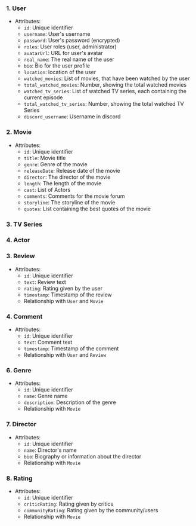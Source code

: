 ### 1. User
- Attributes:
    - `id`: Unique identifier
    - `username`: User's username
    - `password`: User's password (encrypted)
    - `roles`: User roles (user, administrator)
    - `avatarUrl`: URL for user's avatar
    - `real_name`: The real name of the user
    - `bio`: Bio for the user profile
    - `location`: location of the user
    - `watched_movies`: List of movies, that have been watched by the user
    - `total_watched_movies`: Number, showing the total watched movies
    - `watched_tv_series`: List of watched TV series, each containing the current episode
    - `total_watched_tv_series`: Number, showing the total watched TV Series
    - `discord_username`: Username in discord

### 2. Movie
- Attributes:
    - `id`: Unique identifier
    - `title`: Movie title
    - `genre`: Genre of the movie
    - `releaseDate`: Release date of the movie
    - `director`: The director of the movie
    - `length`: The length of the movie
    - `cast`: List of Actors
    - `comments`: Comments for the movie forum
    - `storyline`: The storyline of the movie
    - `quotes`: List containing the best quotes of the movie

### 3. TV Series
### 4. Actor

### 3. Review
- Attributes:
    - `id`: Unique identifier
    - `text`: Review text
    - `rating`: Rating given by the user
    - `timestamp`: Timestamp of the review
    - Relationship with `User` and `Movie`

### 4. Comment
- Attributes:
    - `id`: Unique identifier
    - `text`: Comment text
    - `timestamp`: Timestamp of the comment
    - Relationship with `User` and `Review`

### 6. Genre 
- Attributes:
    - `id`: Unique identifier
    - `name`: Genre name
    - `description`: Description of the genre
    - Relationship with `Movie`

### 7. Director
- Attributes:
    - `id`: Unique identifier
    - `name`: Director's name
    - `bio`: Biography or information about the director
    - Relationship with `Movie`

### 8. Rating
- Attributes:
    - `id`: Unique identifier
    - `criticRating`: Rating given by critics
    - `communityRating`: Rating given by the community/users
    - Relationship with `Movie`